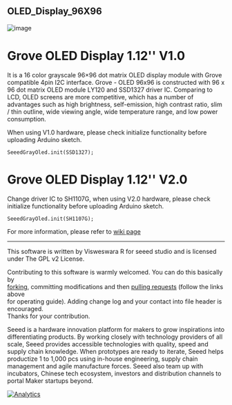## OLED_Display_96X96
![image](https://statics3.seeedstudio.com/images/product/oled1281281.jpg)

Grove OLED Display 1.12'' V1.0
===
It is a 16 color grayscale 96×96 dot matrix OLED display module with Grove compatible 4pin I2C interface. Grove - OLED 96x96 is constructed with 96 x 96 dot matrix OLED module LY120 and SSD1327 driver IC. Comparing to LCD, OLED screens are more competitive, which has a number of advantages such as high brightness, self-emission, high contrast ratio, slim / thin outline, wide viewing angle, wide temperature range, and low power consumption.

When using V1.0 hardware, please check initialize functionality before uploading Arduino sketch.
```
SeeedGrayOled.init(SSD1327);
```

Grove OLED Display 1.12'' V2.0
===
Change driver IC to SH1107G, when using V2.0 hardware, please check initialize functionality before uploading Arduino sketch.

```
SeeedGrayOled.init(SH1107G);
```

For more information, please refer to [wiki page][1]

----
This software is written by Visweswara R for seeed studio and is licensed under The GPL v2 License.<br>

Contributing to this software is warmly welcomed. You can do this basically by<br>
[forking](https://help.github.com/articles/fork-a-repo), committing modifications and then [pulling requests](https://help.github.com/articles/using-pull-requests) (follow the links above<br>
for operating guide). Adding change log and your contact into file header is encouraged.<br>
Thanks for your contribution.

Seeed is a hardware innovation platform for makers to grow inspirations into differentiating products. By working closely with technology providers of all scale, Seeed provides accessible technologies with quality, speed and supply chain knowledge. When prototypes are ready to iterate, Seeed helps productize 1 to 1,000 pcs using in-house engineering, supply chain management and agile manufacture forces. Seeed also team up with incubators, Chinese tech ecosystem, investors and distribution channels to portal Maker startups beyond.


[1]:http://wiki.seeedstudio.com/Grove-OLED_Display_1.12inch/



[![Analytics](https://ga-beacon.appspot.com/UA-46589105-3/OLED_Display_96X96)](https://github.com/igrigorik/ga-beacon)
